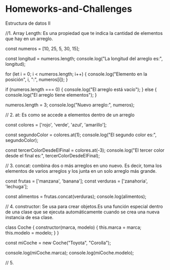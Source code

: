 # Homeworks-and-Challenges
Estructura de datos II

//1.	Array Length: Es una propiedad que te indica la cantidad de elementos que hay en un arreglo. 

const numeros = [10, 25, 5, 30, 15];

const longitud = numeros.length;
console.log("La longitud del arreglo es:", longitud); 

for (let i = 0; i < numeros.length; i++) {
  console.log("Elemento en la posición", i, ":", numeros[i]);
}

if (numeros.length === 0) {
  console.log("El arreglo está vacío");
} else {
  console.log("El arreglo tiene elementos");
}

numeros.length = 3;
console.log("Nuevo arreglo:", numeros); 

// 2. at: Es como se accede a elementos dentro de un arreglo

const colores = ['rojo', 'verde', 'azul', 'amarillo'];

const segundoColor = colores.at(1);
console.log("El segundo color es:", segundoColor); 

const tercerColorDesdeElFinal = colores.at(-3);
console.log("El tercer color desde el final es:", tercerColorDesdeElFinal); 

// 3. concat: combina dos o más arreglos en uno nuevo. Es decir, toma los elementos de varios arreglos y los junta en un solo arreglo más grande.

const frutas = ['manzana', 'banana'];
const verduras = ['zanahoria', 'lechuga'];

const alimentos = frutas.concat(verduras);
console.log(alimentos); 

// 4. constructor: Se usa para crear objetos.Es una función especial dentro de una clase que se ejecuta automáticamente cuando se crea una nueva instancia de esa clase.

class Coche {
  constructor(marca, modelo) {
    this.marca = marca;
    this.modelo = modelo;
  }
}

const miCoche = new Coche("Toyota", "Corolla");

console.log(miCoche.marca); 
console.log(miCoche.modelo); 

// 5. 
